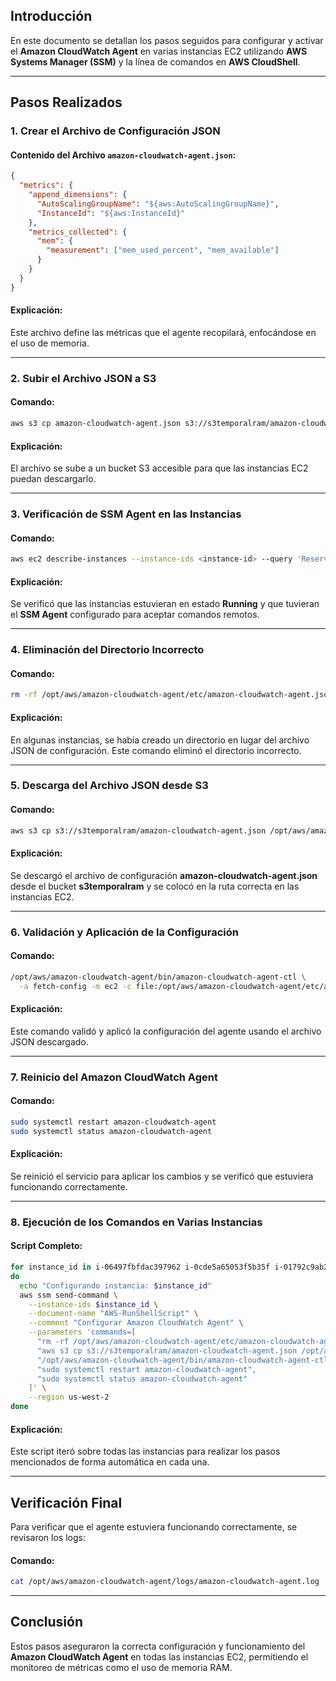 ## Introducción

En este documento se detallan los pasos seguidos para configurar y activar el **Amazon CloudWatch Agent** en varias instancias EC2 utilizando **AWS Systems Manager (SSM)** y la línea de comandos en **AWS CloudShell**.

---

## Pasos Realizados

### 1. Crear el Archivo de Configuración JSON

#### Contenido del Archivo `amazon-cloudwatch-agent.json`:

```json
{
  "metrics": {
    "append_dimensions": {
      "AutoScalingGroupName": "${aws:AutoScalingGroupName}",
      "InstanceId": "${aws:InstanceId}"
    },
    "metrics_collected": {
      "mem": {
        "measurement": ["mem_used_percent", "mem_available"]
      }
    }
  }
}
```

#### Explicación:

Este archivo define las métricas que el agente recopilará, enfocándose en el uso de memoria.

---

### 2. Subir el Archivo JSON a S3

#### Comando:

```bash
aws s3 cp amazon-cloudwatch-agent.json s3://s3temporalram/amazon-cloudwatch-agent.json
```

#### Explicación:

El archivo se sube a un bucket S3 accesible para que las instancias EC2 puedan descargarlo.

---

### 3. Verificación de SSM Agent en las Instancias

#### Comando:

```bash
aws ec2 describe-instances --instance-ids <instance-id> --query 'Reservations[*].Instances[*].State.Name'
```

#### Explicación:

Se verificó que las instancias estuvieran en estado **Running** y que tuvieran el **SSM Agent** configurado para aceptar comandos remotos.

---

### 4. Eliminación del Directorio Incorrecto

#### Comando:

```bash
rm -rf /opt/aws/amazon-cloudwatch-agent/etc/amazon-cloudwatch-agent.json
```

#### Explicación:

En algunas instancias, se había creado un directorio en lugar del archivo JSON de configuración. Este comando eliminó el directorio incorrecto.

---

### 5. Descarga del Archivo JSON desde S3

#### Comando:

```bash
aws s3 cp s3://s3temporalram/amazon-cloudwatch-agent.json /opt/aws/amazon-cloudwatch-agent/etc/amazon-cloudwatch-agent.json
```

#### Explicación:

Se descargó el archivo de configuración **amazon-cloudwatch-agent.json** desde el bucket **s3temporalram** y se colocó en la ruta correcta en las instancias EC2.

---

### 6. Validación y Aplicación de la Configuración

#### Comando:

```bash
/opt/aws/amazon-cloudwatch-agent/bin/amazon-cloudwatch-agent-ctl \
  -a fetch-config -m ec2 -c file:/opt/aws/amazon-cloudwatch-agent/etc/amazon-cloudwatch-agent.json -s
```

#### Explicación:

Este comando validó y aplicó la configuración del agente usando el archivo JSON descargado.

---

### 7. Reinicio del Amazon CloudWatch Agent

#### Comando:

```bash
sudo systemctl restart amazon-cloudwatch-agent
sudo systemctl status amazon-cloudwatch-agent
```

#### Explicación:

Se reinició el servicio para aplicar los cambios y se verificó que estuviera funcionando correctamente.

---

### 8. Ejecución de los Comandos en Varias Instancias

#### Script Completo:

```bash
for instance_id in i-06497fbfdac397962 i-0cde5a65053f5b35f i-01792c9ab2d4f51a1 i-0c3c8b45e7a323e50 i-0d75e18ae575f83a2 i-069e6469e4db01e42 i-02eee047a45e37f8b i-06730da1885392f9b i-06393fdb3dd9e89c0 i-042a7addb6b7cea4f i-07f6acaac1222be9e i-09f96ed0fc8e9460d i-069489c661f7036e7 i-03902112934548d45
do
  echo "Configurando instancia: $instance_id"
  aws ssm send-command \
    --instance-ids $instance_id \
    --document-name "AWS-RunShellScript" \
    --comment "Configurar Amazon CloudWatch Agent" \
    --parameters 'commands=[
      "rm -rf /opt/aws/amazon-cloudwatch-agent/etc/amazon-cloudwatch-agent.json",
      "aws s3 cp s3://s3temporalram/amazon-cloudwatch-agent.json /opt/aws/amazon-cloudwatch-agent/etc/amazon-cloudwatch-agent.json",
      "/opt/aws/amazon-cloudwatch-agent/bin/amazon-cloudwatch-agent-ctl -a fetch-config -m ec2 -c file:/opt/aws/amazon-cloudwatch-agent/etc/amazon-cloudwatch-agent.json -s",
      "sudo systemctl restart amazon-cloudwatch-agent",
      "sudo systemctl status amazon-cloudwatch-agent"
    ]' \
    --region us-west-2
done
```

#### Explicación:

Este script iteró sobre todas las instancias para realizar los pasos mencionados de forma automática en cada una.

---

## Verificación Final

Para verificar que el agente estuviera funcionando correctamente, se revisaron los logs:

#### Comando:

```bash
cat /opt/aws/amazon-cloudwatch-agent/logs/amazon-cloudwatch-agent.log
```

---

## Conclusión

Estos pasos aseguraron la correcta configuración y funcionamiento del **Amazon CloudWatch Agent** en todas las instancias EC2, permitiendo el monitoreo de métricas como el uso de memoria RAM.